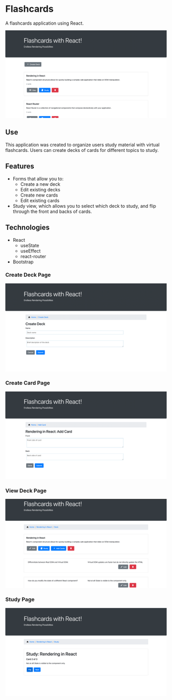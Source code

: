 # Flashcards
A flashcards application using React.

![A screen shot of my Flashcards App](/img/home-page.png "React Flashcards Home Page")

## Use

This application was created to organize users study material with virtual flashcards. Users can create decks of cards for different topics to study. 

## Features

* Forms that allow you to:
  * Create a new deck
  * Edit existing decks
  * Create new cards
  * Edit existing cards
* Study view, which allows you to select which deck to study, and flip through the front and backs of cards.   

## Technologies

* React
  * useState
  * useEffect
  * react-router
* Bootstrap   

### Create Deck Page
![A screen shot of my Flashcards App](/img/create-deck.png "React Flashcards Create Deck Page")

### Create Card Page
![A screen shot of my Flashcards App](/img/add-card.png "React Flashcards Add Card Page")

### View Deck Page
![A screen shot of my Flashcards App](/img/view-page.png "React Flashcards View Deck Page")

### Study Page
![A screen shot of my Flashcards App](/img/study-page.png "React Flashcards Study Page")

